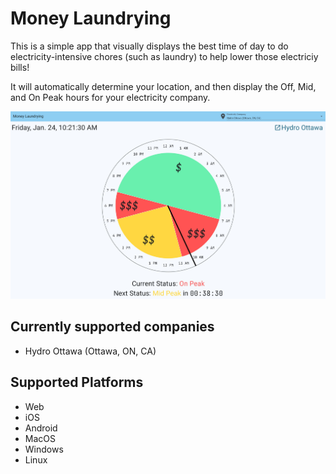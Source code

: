 # Money Laundrying

This is a simple app that visually displays the best time of day to do electricity-intensive chores (such as laundry) to help lower those electriciy bills!

It will automatically determine your location, and then display the Off, Mid, and On Peak hours for your electricity company.

![Alt text](/images/screenshots/money-laundrying-screenshot.jpg?raw=true "Money Laundrying")

## Currently supported companies
- Hydro Ottawa (Ottawa, ON, CA)

## Supported Platforms
- Web
- iOS
- Android
- MacOS
- Windows
- Linux
